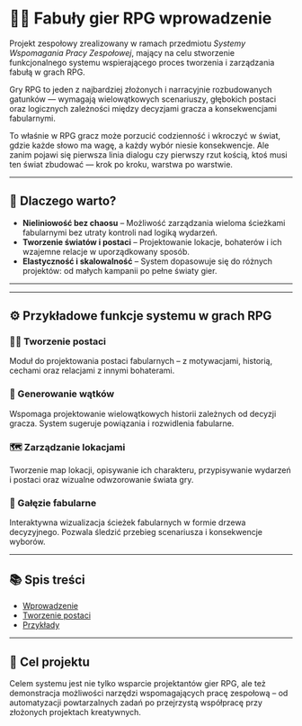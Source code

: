 # 🧙‍♂️ Fabuły gier RPG wprowadzenie

Projekt zespołowy zrealizowany w ramach przedmiotu *Systemy Wspomagania Pracy Zespołowej*, mający na celu stworzenie funkcjonalnego systemu wspierającego proces tworzenia i zarządzania fabułą w grach RPG.

Gry RPG to jeden z najbardziej złożonych i narracyjnie rozbudowanych gatunków — wymagają wielowątkowych scenariuszy, głębokich postaci oraz logicznych zależności między decyzjami gracza a konsekwencjami fabularnymi. 

To właśnie w RPG gracz może porzucić codzienność i wkroczyć w świat, gdzie każde słowo ma wagę, a każdy wybór niesie konsekwencje. Ale zanim pojawi się pierwsza linia dialogu czy pierwszy rzut kością, ktoś musi ten świat zbudować — krok po kroku, warstwa po warstwie.

---

## 🚀 Dlaczego warto?

- **Nieliniowość bez chaosu** – Możliwość zarządzania wieloma ścieżkami fabularnymi bez utraty kontroli nad logiką wydarzeń.
- **Tworzenie światów i postaci** – Projektowanie lokacje, bohaterów i ich wzajemne relacje w uporządkowany sposób.
- **Elastyczność i skalowalność** – System dopasowuje się do różnych projektów: od małych kampanii po pełne światy gier.

---

---
## ⚙️ Przykładowe funkcje systemu w grach RPG

### 🧙‍♂️ Tworzenie postaci
Moduł do projektowania postaci fabularnych – z motywacjami, historią, cechami oraz relacjami z innymi bohaterami.

### 🧩 Generowanie wątków
Wspomaga projektowanie wielowątkowych historii zależnych od decyzji gracza. System sugeruje powiązania i rozwidlenia fabularne.

### 🗺️ Zarządzanie lokacjami
Tworzenie map lokacji, opisywanie ich charakteru, przypisywanie wydarzeń i postaci oraz wizualne odwzorowanie świata gry.

### 🌳 Gałęzie fabularne
Interaktywna wizualizacja ścieżek fabularnych w formie drzewa decyzyjnego. Pozwala śledzić przebieg scenariusza i konsekwencje wyborów.

---

## 📚 Spis treści

- [Wprowadzenie](teoria/historia-i-ewolucja.md)
- [Tworzenie postaci](teoria/rozwojpostaci.md)
- [Przykłady](przyklady/index.md)

---

## 📌 Cel projektu

Celem systemu jest nie tylko wsparcie projektantów gier RPG, ale też demonstracja możliwości narzędzi wspomagających pracę zespołową – od automatyzacji powtarzalnych zadań po przejrzystą współpracę przy złożonych projektach kreatywnych.

